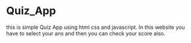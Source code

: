 # Quiz_App
this is simple Quiz App using html css and javascript. In this website you have to select your ans and then you can check your score also.
